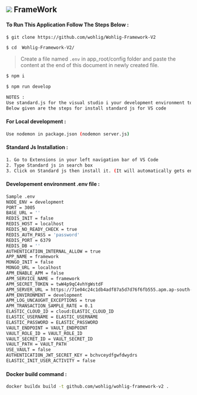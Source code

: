 ![](https://www.wohlig.com/_nuxt/img/241480c.png) FrameWork
-------------
#### To Run This Application Follow The Steps Below : 
```sh
$ git clone https://github.com/wohlig/Wohlig-Framework-V2
```
```sh 
$ cd  Wohlig-Framework-V2/
```
>Create a file named `.env` in app_root/config folder and paste the content at the end of this document in newly created file.

```sh
$ npm i
```
```sh
$ npm run develop
```

```sh
NOTES :
Use standard.js for the visual studio i your development environment to maintain the standard of js among all the team members
Below given are the steps for install standard js for VS code
```

#### For Local development :
```sh
Use nodemon in package.json (nodemon server.js)
```
#### Standard Js Installation :
```sh
1. Go to Extensions in your left navigation bar of VS Code
2. Type Standard js in search box
3. Click on Standard js then install it. (It will automatically gets enabled)
```


#### Developement environment .env file :
```sh
Sample .env
NODE_ENV = development
PORT = 3005
BASE_URL = ''
REDIS_INIT = false
REDIS_HOST = localhost
REDIS_NO_READY_CHECK = true
REDIS_AUTH_PASS = 'password'
REDIS_PORT = 6379
REDIS_DB = ''
AUTHENTICATION_INTERNAL_ALLOW = true
APP_NAME = framework
MONGO_INIT = false
MONGO_URL = localhost
APM_ENABLE_APM = false
APM_SERVICE_NAME = framework
APM_SECRET_TOKEN = twW4p9qC4vhYgWstdF
APM_SERVER_URL = https://71e04c24c1db4adf87a5d7d76f6fb555.apm.ap-south-1.aws.elastic-cloud.com:443
APM_ENVIRONMENT = development
APM_LOG_UNCAUGHT_EXCEPTIONS = true
APM_TRANSACTION_SAMPLE_RATE = 0.1
ELASTIC_CLOUD_ID = cloud:ELASTIC_CLOUD_ID
ELASTIC_USERNAME = ELASTIC_USERNAME
ELASTIC_PASSWORD = ELASTIC_PASSWORD
VAULT_ENDPOINT = VAULT_ENDPOINT
VAULT_ROLE_ID = VAULT_ROLE_ID
VAULT_SECRET_ID = VAULT_SECRET_ID
VAULT_PATH = VAULT_PATH
USE_VAULT = false
AUTHENTICATION_JWT_SECRET_KEY = bchvceydfgwfdwydrs
ELASTIC_INIT_USER_ACTIVITY = false
```

#### Docker build command :
```sh
docker buildx build -t github.com/wohlig/wohlig-framework-v2 .
```

